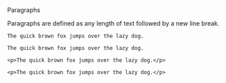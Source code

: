 Paragraphs

Paragraphs are defined as any length of text followed by a new line break.

<pre><code>The quick brown fox jumps over the lazy dog.

The quick brown fox jumps over the lazy dog.</code></pre>

<pre><code>&lt;p&gt;The quick brown fox jumps over the lazy dog.&lt;/p&gt;

&lt;p&gt;The quick brown fox jumps over the lazy dog.&lt;/p&gt;</code></pre>
